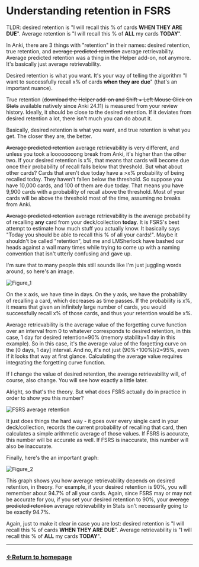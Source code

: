# Understanding retention in FSRS

TLDR: desired retention is "I will recall this % of cards **WHEN THEY ARE DUE**". Average retention is "I will recall this % of **ALL** my cards **TODAY**".

In Anki, there are 3 things with "retention" in their names: desired retention, true retention, and ~~average predicted retention~~ average retrievability. Average predicted retention was a thing in the Helper add-on, not anymore. It's basically just average retrievability.

Desired retention is what you want. It's your way of telling the algorithm "I want to successfully recall x% of cards **when they are due**" (that's an important nuance).

True retention (~~download the Helper add-on and Shift + Left Mouse Click on Stats~~ available natively since Anki 24.11) is measured from your review history. Ideally, it should be close to the desired retention. If it deviates from desired retention a lot, there isn't much you can do about it.

Basically, desired retention is what you want, and true retention is what you get. The closer they are, the better.

~~Average predicted retention~~ average retrievability is very different, and unless you took a loooooooong break from Anki, it's higher than the other two. If your desired retention is x%, that means that cards will become due once their probability of recall falls below that threshold. But what about other cards? Cards that aren't due today have a >x% probability of being recalled today. They haven't fallen below the threshold. So suppose you have 10,000 cards, and 100 of them are due today. That means you have 9,900 cards with a probability of recall above the threshold. Most of your cards will be above the threshold most of the time, assuming no breaks from Anki.

~~Average predicted retention~~ average retrievability is the average probability of recalling **any** card from your deck/collection **today**. It is FSRS's best attempt to estimate how much stuff you actually know. It basically says "Today you should be able to recall this % of all your cards!". Maybe it shouldn't be called "retention", but me and LMSherlock have bashed our heads against a wall many times while trying to come up with a naming convention that isn't utterly confusing and gave up.

I'm sure that to many people this still sounds like I'm just juggling words around, so here's an image.

![Figure_1](https://github.com/user-attachments/assets/e4b3e005-1a94-4cdf-b895-948f2fed8d15)

On the x axis, we have time in days. On the y axis, we have the probability of recalling a card, which decreases as time passes. If the probability is x%, it means that given an infinitely large number of cards, you would successfully recall x% of those cards, and thus your retention would be x%.

Average retrievability is the average value of the forgetting curve function over an interval from 0 to whatever corresponds to desired retention, in this case, 1 day for desired retention=90% (memory stability=1 day in this example). So in this case, it's the average value of the forgetting curve on the [0 days, 1 day] interval. And no, it's not just (90%+100%)/2=95%, even if it looks that way at first glance. Calculating the average value requires integrating the forgetting curve function.

If I change the value of desired retention, the average retrievability will, of course, also change. You will see how exactly a little later.

Alright, so that's the theory. But what does FSRS actually do in practice in order to show you this number?

![FSRS average retention](https://github.com/user-attachments/assets/cf4f5cb0-d049-400e-97b4-dc5ba14b0df1)

It just does things the hard way - it goes over every single card in your deck/collection, records the current probability of recalling that card, then calculates a simple arithmetic average of those values. If FSRS is accurate, this number will be accurate as well. If FSRS is inaccurate, this number will also be inaccurate.

Finally, here's the an important graph:

![Figure_2](https://github.com/user-attachments/assets/410dc5d6-0477-4940-989e-79ec8794ae81)

This graph shows you how average retrievability depends on desired retention, in theory. For example, if your desired retention is 90%, you will remember about 94.7% of all your cards. Again, since FSRS may or may not be accurate for you, if you set your desired retention to 90%, your ~~average predicted retention~~ average retrievability in Stats isn't necessarily going to be exactly 94.7%.

Again, just to make it clear in case you are lost: desired retention is "I will recall this % of cards **WHEN THEY ARE DUE**". Average retrievability is "I will recall this % of **ALL** my cards **TODAY**".


___
### [←Return to homepage](https://expertium.github.io/)
